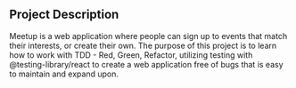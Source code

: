 ## Project Description
Meetup is a web application where people can sign up to events that match their interests, or create their own.
The purpose of this project is to learn how to work with TDD - Red, Green, Refactor, utilizing testing with
@testing-library/react to create a web application free of bugs that is easy to maintain and expand upon.
